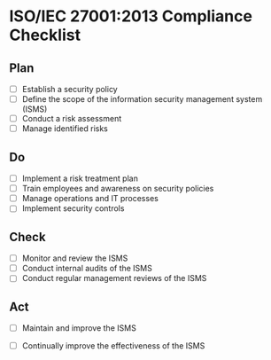 # ISO/IEC 27001:2013 Compliance Checklist

## Plan

- [ ] Establish a security policy
- [ ] Define the scope of the information security management system (ISMS)
- [ ] Conduct a risk assessment
- [ ] Manage identified risks

## Do

- [ ] Implement a risk treatment plan
- [ ] Train employees and awareness on security policies
- [ ] Manage operations and IT processes
- [ ] Implement security controls

## Check

- [ ] Monitor and review the ISMS
- [ ] Conduct internal audits of the ISMS
- [ ] Conduct regular management reviews of the ISMS

## Act

- [ ] Maintain and improve the ISMS
- [ ] Continually improve the effectiveness of the ISMS

